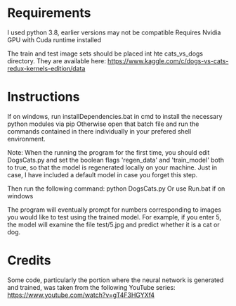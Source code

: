 # Requirements
I used python 3.8, earlier versions may not be compatible
Requires Nvidia GPU with Cuda runtime installed

The train and test image sets should be placed int hte cats_vs_dogs directory. 
They are available here:  https://www.kaggle.com/c/dogs-vs-cats-redux-kernels-edition/data

# Instructions
If on windows, run installDependencies.bat in cmd to install the necessary python modules via pip
Otherwise open that batch file and run the commands contained in there individually in your prefered shell environment.

Note: When the running the program for the first time, you should edit DogsCats.py and set the boolean flags 'regen_data' and 'train_model' both to true, so that the model is regenerated locally on your machine. Just in case, I have included a default model in case you forget this step. 

Then run the following command: python DogsCats.py
Or use Run.bat if on windows

The program will eventually prompt for numbers corresponding to images you would like to test using the trained model.
For example, if you enter 5, the model will examine the file test/5.jpg and predict whether it is a cat or dog.  

# Credits
Some code, particularly the portion where the neural network is generated and trained, was taken from the following YouTube series: https://www.youtube.com/watch?v=gT4F3HGYXf4
